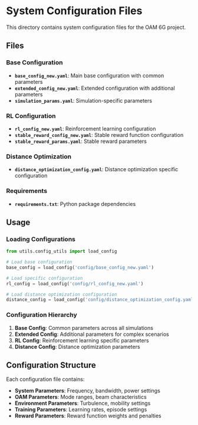 # System Configuration Files

This directory contains system configuration files for the OAM 6G project.

## Files

### Base Configuration
- **`base_config_new.yaml`**: Main base configuration with common parameters
- **`extended_config_new.yaml`**: Extended configuration with additional parameters
- **`simulation_params.yaml`**: Simulation-specific parameters

### RL Configuration
- **`rl_config_new.yaml`**: Reinforcement learning configuration
- **`stable_reward_config_new.yaml`**: Stable reward function configuration
- **`stable_reward_params.yaml`**: Stable reward parameters

### Distance Optimization
- **`distance_optimization_config.yaml`**: Distance optimization specific configuration

### Requirements
- **`requirements.txt`**: Python package dependencies

## Usage

### Loading Configurations
```python
from utils.config_utils import load_config

# Load base configuration
base_config = load_config('config/base_config_new.yaml')

# Load specific configuration
rl_config = load_config('config/rl_config_new.yaml')

# Load distance optimization configuration
distance_config = load_config('config/distance_optimization_config.yaml')
```

### Configuration Hierarchy
1. **Base Config**: Common parameters across all simulations
2. **Extended Config**: Additional parameters for complex scenarios
3. **RL Config**: Reinforcement learning specific parameters
4. **Distance Config**: Distance optimization parameters

## Configuration Structure

Each configuration file contains:
- **System Parameters**: Frequency, bandwidth, power settings
- **OAM Parameters**: Mode ranges, beam characteristics
- **Environment Parameters**: Turbulence, mobility settings
- **Training Parameters**: Learning rates, episode settings
- **Reward Parameters**: Reward function weights and penalties 